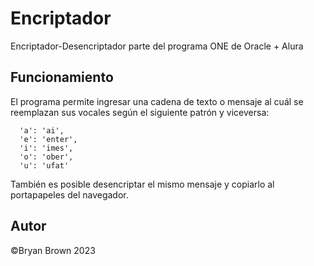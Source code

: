# Encriptador
Encriptador-Desencriptador parte del programa ONE de Oracle + Alura
## Funcionamiento
El programa permite ingresar una cadena de texto o mensaje al cuál se reemplazan sus vocales según el siguiente patrón y viceversa:

```
  'a': 'ai',
  'e': 'enter',
  'i': 'imes',
  'o': 'ober',
  'u': 'ufat'

```
También es posible desencriptar el mismo mensaje y copiarlo al portapapeles del navegador.
## Autor
©Bryan Brown 2023
